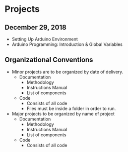 # Projects 
## December 29, 2018
- Setting Up Arduino Environment
- Arduino Programming: Introduction & Global Variables 
## Organizational Conventions
- Minor projects are to be organized by date of delivery. 
  * Documentation
    - Methodology
    - Instructions Manual 
    - List of components 
  * Code  
    - Consists of all code 
    - Files must be inside a folder in order to run. 
- Major projects to be organized by name of project 
  * Documentation
    - Methodology
    - Instructions Manual 
    - List of components 
  * Code  
    - Consists of all code  

